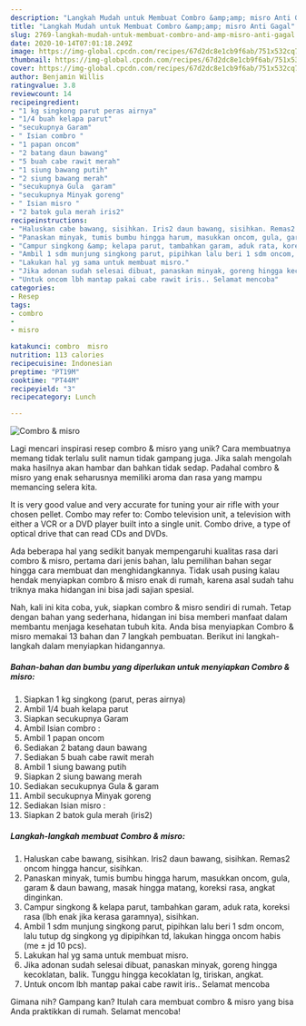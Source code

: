 ```yaml
---
description: "Langkah Mudah untuk Membuat Combro &amp;amp; misro Anti Gagal"
title: "Langkah Mudah untuk Membuat Combro &amp;amp; misro Anti Gagal"
slug: 2769-langkah-mudah-untuk-membuat-combro-and-amp-misro-anti-gagal
date: 2020-10-14T07:01:18.249Z
image: https://img-global.cpcdn.com/recipes/67d2dc8e1cb9f6ab/751x532cq70/combro-misro-foto-resep-utama.jpg
thumbnail: https://img-global.cpcdn.com/recipes/67d2dc8e1cb9f6ab/751x532cq70/combro-misro-foto-resep-utama.jpg
cover: https://img-global.cpcdn.com/recipes/67d2dc8e1cb9f6ab/751x532cq70/combro-misro-foto-resep-utama.jpg
author: Benjamin Willis
ratingvalue: 3.8
reviewcount: 14
recipeingredient:
- "1 kg singkong parut peras airnya"
- "1/4 buah kelapa parut"
- "secukupnya Garam"
- " Isian combro "
- "1 papan oncom"
- "2 batang daun bawang"
- "5 buah cabe rawit merah"
- "1 siung bawang putih"
- "2 siung bawang merah"
- "secukupnya Gula  garam"
- "secukupnya Minyak goreng"
- " Isian misro "
- "2 batok gula merah iris2"
recipeinstructions:
- "Haluskan cabe bawang, sisihkan. Iris2 daun bawang, sisihkan. Remas2 oncom hingga hancur, sisihkan."
- "Panaskan minyak, tumis bumbu hingga harum, masukkan oncom, gula, garam &amp; daun bawang, masak hingga matang, koreksi rasa, angkat dinginkan."
- "Campur singkong &amp; kelapa parut, tambahkan garam, aduk rata, koreksi rasa (lbh enak jika kerasa garamnya), sisihkan."
- "Ambil 1 sdm munjung singkong parut, pipihkan lalu beri 1 sdm oncom, lalu tutup dg singkong yg dipipihkan td, lakukan hingga oncom habis (me ± jd 10 pcs)."
- "Lakukan hal yg sama untuk membuat misro."
- "Jika adonan sudah selesai dibuat, panaskan minyak, goreng hingga kecoklatan, balik. Tunggu hingga kecoklatan lg, tiriskan, angkat."
- "Untuk oncom lbh mantap pakai cabe rawit iris.. Selamat mencoba"
categories:
- Resep
tags:
- combro
- 
- misro

katakunci: combro  misro 
nutrition: 113 calories
recipecuisine: Indonesian
preptime: "PT19M"
cooktime: "PT44M"
recipeyield: "3"
recipecategory: Lunch

---
```



![Combro &amp; misro](https://img-global.cpcdn.com/recipes/67d2dc8e1cb9f6ab/751x532cq70/combro-misro-foto-resep-utama.jpg)

Lagi mencari inspirasi resep combro &amp; misro yang unik? Cara membuatnya memang tidak terlalu sulit namun tidak gampang juga. Jika salah mengolah maka hasilnya akan hambar dan bahkan tidak sedap. Padahal combro &amp; misro yang enak seharusnya memiliki aroma dan rasa yang mampu memancing selera kita.

It is very good value and very accurate for tuning your air rifle with your chosen pellet. Combo may refer to: Combo television unit, a television with either a VCR or a DVD player built into a single unit. Combo drive, a type of optical drive that can read CDs and DVDs.

Ada beberapa hal yang sedikit banyak mempengaruhi kualitas rasa dari combro &amp; misro, pertama dari jenis bahan, lalu pemilihan bahan segar hingga cara membuat dan menghidangkannya. Tidak usah pusing kalau hendak menyiapkan combro &amp; misro enak di rumah, karena asal sudah tahu triknya maka hidangan ini bisa jadi sajian spesial.


Nah, kali ini kita coba, yuk, siapkan combro &amp; misro sendiri di rumah. Tetap dengan bahan yang sederhana, hidangan ini bisa memberi manfaat dalam membantu menjaga kesehatan tubuh kita. Anda bisa menyiapkan Combro &amp; misro memakai 13 bahan dan 7 langkah pembuatan. Berikut ini langkah-langkah dalam menyiapkan hidangannya.

<!--inarticleads1-->

##### Bahan-bahan dan bumbu yang diperlukan untuk menyiapkan Combro &amp; misro:

1. Siapkan 1 kg singkong (parut, peras airnya)
1. Ambil 1/4 buah kelapa parut
1. Siapkan secukupnya Garam
1. Ambil  Isian combro :
1. Ambil 1 papan oncom
1. Sediakan 2 batang daun bawang
1. Sediakan 5 buah cabe rawit merah
1. Ambil 1 siung bawang putih
1. Siapkan 2 siung bawang merah
1. Sediakan secukupnya Gula &amp; garam
1. Ambil secukupnya Minyak goreng
1. Sediakan  Isian misro :
1. Siapkan 2 batok gula merah (iris2)




<!--inarticleads2-->

##### Langkah-langkah membuat Combro &amp; misro:

1. Haluskan cabe bawang, sisihkan. Iris2 daun bawang, sisihkan. Remas2 oncom hingga hancur, sisihkan.
1. Panaskan minyak, tumis bumbu hingga harum, masukkan oncom, gula, garam &amp; daun bawang, masak hingga matang, koreksi rasa, angkat dinginkan.
1. Campur singkong &amp; kelapa parut, tambahkan garam, aduk rata, koreksi rasa (lbh enak jika kerasa garamnya), sisihkan.
1. Ambil 1 sdm munjung singkong parut, pipihkan lalu beri 1 sdm oncom, lalu tutup dg singkong yg dipipihkan td, lakukan hingga oncom habis (me ± jd 10 pcs).
1. Lakukan hal yg sama untuk membuat misro.
1. Jika adonan sudah selesai dibuat, panaskan minyak, goreng hingga kecoklatan, balik. Tunggu hingga kecoklatan lg, tiriskan, angkat.
1. Untuk oncom lbh mantap pakai cabe rawit iris.. Selamat mencoba




Gimana nih? Gampang kan? Itulah cara membuat combro &amp; misro yang bisa Anda praktikkan di rumah. Selamat mencoba!

